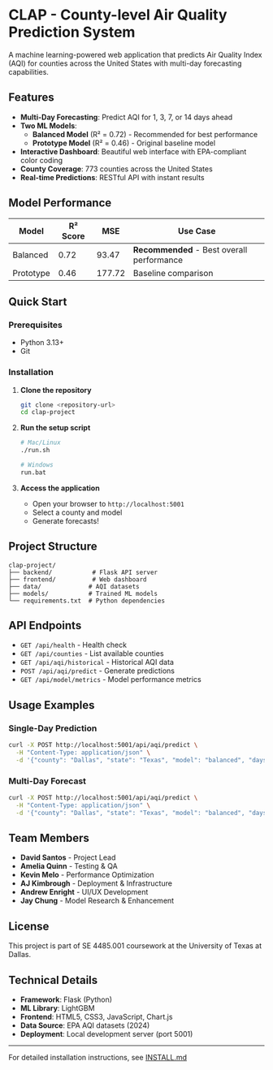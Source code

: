 # CLAP - County-level Air Quality Prediction System

A machine learning-powered web application that predicts Air Quality Index (AQI) for counties across the United States with multi-day forecasting capabilities.

## Features

- **Multi-Day Forecasting**: Predict AQI for 1, 3, 7, or 14 days ahead
- **Two ML Models**: 
  - **Balanced Model** (R² = 0.72) - Recommended for best performance
  - **Prototype Model** (R² = 0.46) - Original baseline model
- **Interactive Dashboard**: Beautiful web interface with EPA-compliant color coding
- **County Coverage**: 773 counties across the United States
- **Real-time Predictions**: RESTful API with instant results

## Model Performance

| Model | R² Score | MSE | Use Case |
|-------|----------|-----|----------|
| Balanced | 0.72 | 93.47 | **Recommended** - Best overall performance |
| Prototype | 0.46 | 177.72 | Baseline comparison |

## Quick Start

### Prerequisites
- Python 3.13+
- Git

### Installation

1. **Clone the repository**
   ```bash
   git clone <repository-url>
   cd clap-project
   ```

2. **Run the setup script**
   ```bash
   # Mac/Linux
   ./run.sh
   
   # Windows
   run.bat
   ```

3. **Access the application**
   - Open your browser to `http://localhost:5001`
   - Select a county and model
   - Generate forecasts!

## Project Structure

```
clap-project/
├── backend/           # Flask API server
├── frontend/          # Web dashboard
├── data/             # AQI datasets
├── models/           # Trained ML models
└── requirements.txt  # Python dependencies
```

## API Endpoints

- `GET /api/health` - Health check
- `GET /api/counties` - List available counties
- `GET /api/aqi/historical` - Historical AQI data
- `POST /api/aqi/predict` - Generate predictions
- `GET /api/model/metrics` - Model performance metrics

## Usage Examples

### Single-Day Prediction
```bash
curl -X POST http://localhost:5001/api/aqi/predict \
  -H "Content-Type: application/json" \
  -d '{"county": "Dallas", "state": "Texas", "model": "balanced", "days": 1}'
```

### Multi-Day Forecast
```bash
curl -X POST http://localhost:5001/api/aqi/predict \
  -H "Content-Type: application/json" \
  -d '{"county": "Dallas", "state": "Texas", "model": "balanced", "days": 7}'
```

## Team Members

- **David Santos** - Project Lead
- **Amelia Quinn** - Testing & QA
- **Kevin Melo** - Performance Optimization
- **AJ Kimbrough** - Deployment & Infrastructure
- **Andrew Enright** - UI/UX Development
- **Jay Chung** - Model Research & Enhancement

## License

This project is part of SE 4485.001 coursework at the University of Texas at Dallas.

## Technical Details

- **Framework**: Flask (Python)
- **ML Library**: LightGBM
- **Frontend**: HTML5, CSS3, JavaScript, Chart.js
- **Data Source**: EPA AQI datasets (2024)
- **Deployment**: Local development server (port 5001)

---

For detailed installation instructions, see [INSTALL.md](INSTALL.md)